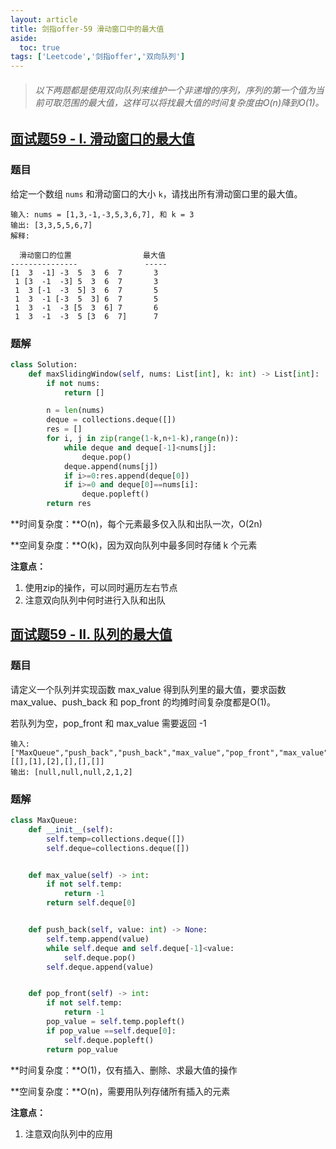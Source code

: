 ```yaml
---
layout: article
title: 剑指offer-59 滑动窗口中的最大值
aside:
  toc: true
tags: ['Leetcode','剑指offer','双向队列']
---
```


<!--more-->

> ###### 以下两题都是使用双向队列来维护一个非递增的序列，序列的第一个值为当前可取范围的最大值，这样可以将找最大值的时间复杂度由O(n)降到O(1)。

## [面试题59 - I. 滑动窗口的最大值](https://leetcode-cn.com/problems/hua-dong-chuang-kou-de-zui-da-zhi-lcof/)

### 题目

给定一个数组 `nums` 和滑动窗口的大小 `k`，请找出所有滑动窗口里的最大值。

```
输入: nums = [1,3,-1,-3,5,3,6,7], 和 k = 3
输出: [3,3,5,5,6,7] 
解释: 

  滑动窗口的位置                最大值
---------------               -----
[1  3  -1] -3  5  3  6  7       3
 1 [3  -1  -3] 5  3  6  7       3
 1  3 [-1  -3  5] 3  6  7       5
 1  3  -1 [-3  5  3] 6  7       5
 1  3  -1  -3 [5  3  6] 7       6
 1  3  -1  -3  5 [3  6  7]      7
```

### 题解

```python
class Solution:
    def maxSlidingWindow(self, nums: List[int], k: int) -> List[int]:
        if not nums:
            return []

        n = len(nums)
        deque = collections.deque([])
        res = []
        for i, j in zip(range(1-k,n+1-k),range(n)):
            while deque and deque[-1]<nums[j]:
                deque.pop()
            deque.append(nums[j])
            if i>=0:res.append(deque[0])
            if i>=0 and deque[0]==nums[i]:
                deque.popleft()
        return res
```

**时间复杂度：**O(n)，每个元素最多仅入队和出队一次，O(2n)

**空间复杂度：**O(k)，因为双向队列中最多同时存储 k 个元素

**注意点：**

1. 使用zip的操作，可以同时遍历左右节点
2. 注意双向队列中何时进行入队和出队



## [面试题59 - II. 队列的最大值](https://leetcode-cn.com/problems/dui-lie-de-zui-da-zhi-lcof/)

### 题目

请定义一个队列并实现函数 max_value 得到队列里的最大值，要求函数max_value、push_back 和 pop_front 的均摊时间复杂度都是O(1)。

若队列为空，pop_front 和 max_value 需要返回 -1

```
输入: 
["MaxQueue","push_back","push_back","max_value","pop_front","max_value"]
[[],[1],[2],[],[],[]]
输出: [null,null,null,2,1,2]
```

### 题解

```python
class MaxQueue:
    def __init__(self):
        self.temp=collections.deque([])
        self.deque=collections.deque([])


    def max_value(self) -> int:
        if not self.temp:
            return -1
        return self.deque[0]


    def push_back(self, value: int) -> None:
        self.temp.append(value)
        while self.deque and self.deque[-1]<value:
            self.deque.pop()
        self.deque.append(value)


    def pop_front(self) -> int:
        if not self.temp:
            return -1
        pop_value = self.temp.popleft()
        if pop_value ==self.deque[0]:
            self.deque.popleft()
        return pop_value
```

**时间复杂度：**O(1)，仅有插入、删除、求最大值的操作

**空间复杂度：**O(n)，需要用队列存储所有插入的元素

**注意点：**

1. 注意双向队列中的应用